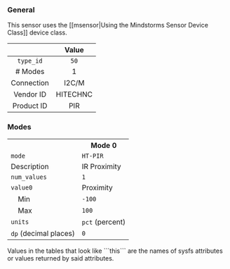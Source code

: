 ### General

This sensor uses the [[msensor|Using the Mindstorms Sensor Device Class]] device class.

|              | Value    |
|:------------:|:--------:|
|```type_id``` | ```50``` |
| # Modes      | 1        |
| Connection   | I2C/M    |
| Vendor ID    | HITECHNC |
| Product ID   | PIR      |

### Modes

<table>
  <tr>
    <th>
    <th>Mode 0
  <tr>
    <td><code>mode</code>
    <td><code>HT-PIR</code>
  <tr>
    <td>Description
    <td>IR Proximity
  <tr>
    <td><code>num_values</code>
    <td><code>1</code>
  <tr>
    <td><code>value0</code>
    <td>Proximity
  <tr>
    <td>&emsp;Min
    <td><code>-100</code>
  <tr>
    <td>&emsp;Max
    <td><code>100</code>
  <tr>
    <td><code>units</code>
    <td><code>pct</code> (percent)
  <tr>
    <td><code>dp</code> (decimal places)
    <td><code>0</code>
</table>
Values in the tables that look like ```this``` are the names of sysfs attributes or values returned by said attributes.